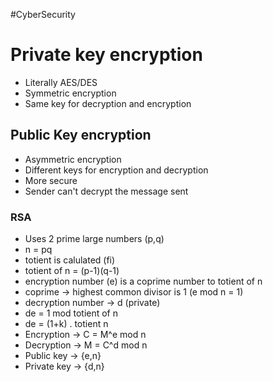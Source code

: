 #CyberSecurity 

# Private key encryption
- Literally AES/DES
- Symmetric encryption 
- Same key for decryption and encryption

## Public Key encryption
- Asymmetric encryption
- Different keys for encryption and decryption
- More secure
- Sender can't decrypt the message sent 
### RSA
- Uses 2 prime large numbers (p,q)
- n = pq
- totient is calulated (fi)
- totient of n = (p-1)(q-1)
- encryption number (e) is a coprime number to totient of n
- coprime -> highest common divisor is 1 (e mod n = 1)
- decryption number -> d (private)
- de = 1 mod totient of n
- de = (1+k) . totient n
- Encryption -> C = M^e mod n
- Decryption -> M = C^d mod n
- Public key -> {e,n} 
- Private key -> {d,n} 
